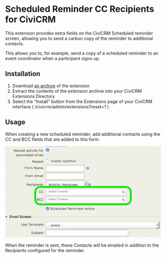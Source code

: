 # Scheduled Reminder CC Recipients for CiviCRM #

This extension provides extra fields on the CiviCRM Scheduled reminder screen,
allowing you to send a carbon copy of the reminder to additional contacts.

This allows you to, for example, send a copy of a scheduled reminder to an event
coordinator when a participant signs up.

## Installation ##

1. Download [an archive](https://github.com/agileware/au.com.agileware.scheduledccrecipients/archive/master.zip)
   of the extension
2. Extract the contents of the extension archive into your CiviCRM Extensions
   Directory
3. Select the “Install” button from the Extensions page of your CiviCRM
   interface ( /civicrm/admin/extensions?reset=1 )


## Usage ##

When creating a new scheduled reminder, add additional contacts using the CC and
BCC fields that are added to this form:

![](scheduledccrecipients.png)

When the reminder is sent, these Contacts will be emailed in addition to the
Recipients configured for the reminder.
